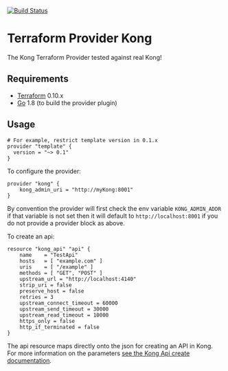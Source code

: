 [![Build Status](https://travis-ci.org/kevholditch/terraform-provider-kong.svg?branch=master)](https://travis-ci.org/kevholditch/terraform-provider-kong)

Terraform Provider Kong
=======================
The Kong Terraform Provider tested against real Kong!

Requirements
------------

-	[Terraform](https://www.terraform.io/downloads.html) 0.10.x
-	[Go](https://golang.org/doc/install) 1.8 (to build the provider plugin)

Usage
---------------------

```
# For example, restrict template version in 0.1.x
provider "template" {
  version = "~> 0.1"
}
```


To configure the provider:
```hcl
provider "kong" {
    kong_admin_uri = "http://myKong:8001"
}
```

By convention the provider will first check the env variable `KONG_ADMIN_ADDR` if that variable is not set then it will default to `http://localhost:8001` if
you do not provide a provider block as above.

To create an api:
```hcl
resource "kong_api" "api" {
    name 	= "TestApi"
    hosts   = [ "example.com" ]
    uris 	= [ "/example" ]
    methods = [ "GET", "POST" ]
    upstream_url = "http://localhost:4140"
    strip_uri = false
    preserve_host = false
    retries = 3
    upstream_connect_timeout = 60000
    upstream_send_timeout = 30000
    upstream_read_timeout = 10000
    https_only = false
    http_if_terminated = false
}
```
The api resource maps directly onto the json for creating an API in Kong.  For more information on the parameters [see the Kong Api create documentation](https://getkong.org/docs/0.11.x/admin-api/#add-api).
